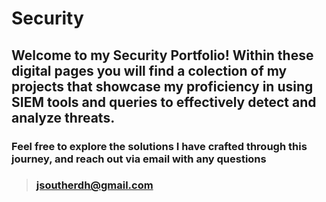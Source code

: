# Security
## Welcome to my Security Portfolio! Within these digital pages you will find a colection of my projects that showcase my proficiency in using SIEM tools and queries to effectively detect and analyze threats.
### Feel free to explore the solutions I have crafted through this journey, and reach out via email with any questions
>### jsoutherdh@gmail.com
